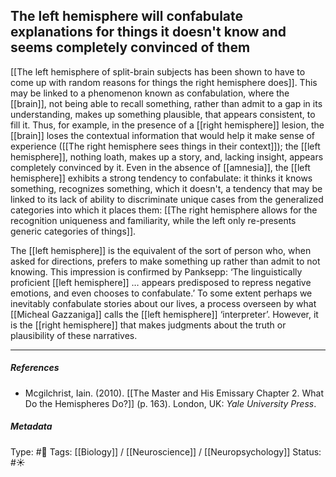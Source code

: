 ## The left hemisphere will confabulate explanations for things it doesn't know and seems completely convinced of them # 

[[The left hemisphere of split-brain subjects has been shown to have to come up with random reasons for things the right hemisphere does]]. This may be linked to a phenomenon known as confabulation, where the [[brain]], not being able to recall something, rather than admit to a gap in its understanding, makes up something plausible, that appears consistent, to fill it. Thus, for example, in the presence of a [[right hemisphere]] lesion, the [[brain]] loses the contextual information that would help it make sense of experience ([[The right hemisphere sees things in their context]]); the [[left hemisphere]], nothing loath, makes up a story, and, lacking insight, appears completely convinced by it. Even in the absence of [[amnesia]], the [[left hemisphere]] exhibits a strong tendency to confabulate: it thinks it knows something, recognizes something, which it doesn't, a tendency that may be linked to its lack of ability to discriminate unique cases from the generalized categories into which it places them: [[The right hemisphere allows for the recognition uniqueness and familiarity, while the left only re-presents generic categories of things]].

The [[left hemisphere]] is the equivalent of the sort of person who, when asked for directions, prefers to make something up rather than admit to not knowing. This impression is confirmed by Panksepp: ‘The linguistically proficient [[left hemisphere]] … appears predisposed to repress negative emotions, and even chooses to confabulate.’ To some extent perhaps we inevitably confabulate stories about our lives, a process overseen by what [[Micheal Gazzaniga]] calls the [[left hemisphere]] ‘interpreter’. However, it is the [[right hemisphere]] that makes judgments about the truth or plausibility of these narratives.

___

##### References

- Mcgilchrist, Iain. (2010). [[The Master and His Emissary Chapter 2. What Do the Hemispheres Do?]] (p. 163). London, UK: _Yale University Press_.

##### Metadata

Type: #🔴 
Tags: [[Biology]] / [[Neuroscience]] / [[Neuropsychology]]
Status: #☀️ 